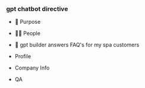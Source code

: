 ### gpt chatbot directive

- 🔭 Purpose

- 👨‍💻 People

- 🌱 gpt builder answers FAQ's for my spa customers

- Profile

- Company Info

- QA



